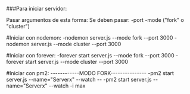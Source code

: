 ###Para iniciar servidor:

Pasar argumentos de esta forma:
Se deben pasar:
-port
-mode ("fork" o "cluster")

#Iniciar con nodemon:
-nodemon server.js --mode fork --port 3000
-nodemon server.js --mode cluster --port 3000

#Iniciar con forever:
-forever start server.js --mode fork --port 3000
-forever start server.js --mode cluster --port 3000

#Iniciar con pm2:
------------MODO FORK---------------
-pm2 start server.js --name="Serverx" --watch --
-pm2 start server.js --name="Serverx" --watch -i max
